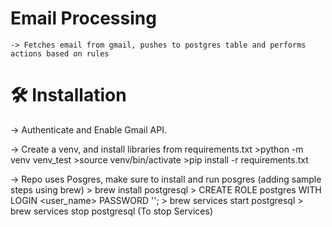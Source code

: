 # Email Processing
    -> Fetches email from gmail, pushes to postgres table and performs actions based on rules 


# 🛠️ Installation

-> Authenticate and Enable Gmail API. 

-> Create a venv, and install libraries from requirements.txt
    >python -m venv venv_test
    >source venv/bin/activate
    >pip install -r requirements.txt

-> Repo uses Posgres, make sure to install and run posgres (adding sample steps using brew)
    > brew install postgresql
    > CREATE ROLE postgres WITH LOGIN <user_name> PASSWORD '<yourpassword>';
    > brew services start postgresql
    > brew services stop postgresql  (To stop Services)
